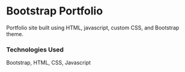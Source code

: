 # Bootstrap Portfolio
Portfolio site built using HTML, javascript, custom CSS, and Bootstrap theme.

### Technologies Used
Bootstrap, HTML, CSS, Javascript
